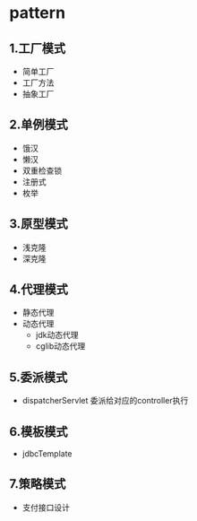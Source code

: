 # pattern

## 1.工厂模式
- 简单工厂
- 工厂方法
- 抽象工厂
## 2.单例模式
- 饿汉
- 懒汉
- 双重检查锁
- 注册式
- 枚举
## 3.原型模式
- 浅克隆
- 深克隆
## 4.代理模式
- 静态代理
- 动态代理
  - jdk动态代理
  - cglib动态代理
## 5.委派模式
- dispatcherServlet 委派给对应的controller执行
## 6.模板模式
- jdbcTemplate
## 7.策略模式
- 支付接口设计

